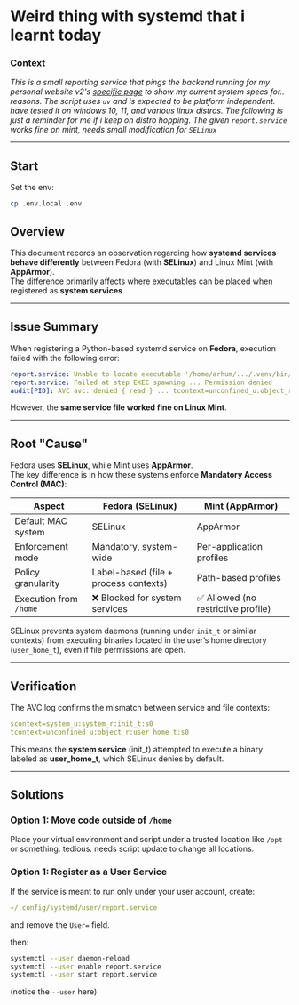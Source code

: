 # Weird thing with systemd that i learnt today

### Context

*This is a small reporting service that pings the backend running for my personal website v2's [specific page](https://nsfw.arhm.dev/goodstuff) to show my current system specs for.. reasons. The script uses `uv` and is expected to be platform independent. have tested it on windows 10, 11, and various linux distros. The following is just a reminder for me if i keep on distro hopping. The given `report.service` works fine on mint, needs small modification for `SELinux`*

---

## Start

Set the env:

```bash
cp .env.local .env
```

## Overview

This document records an observation regarding how **systemd services behave differently** between Fedora (with **SELinux**) and Linux Mint (with **AppArmor**).  
The difference primarily affects where executables can be placed when registered as **system services**.

---

## Issue Summary

When registering a Python-based systemd service on **Fedora**, execution failed with the following error:

```yaml
report.service: Unable to locate executable '/home/arhum/.../.venv/bin/python': Permission denied
report.service: Failed at step EXEC spawning ... Permission denied
audit[PID]: AVC avc: denied { read } ... tcontext=unconfined_u:object_r:user_home_t:s0 tclass=lnk_file permissive=0
```



However, the **same service file worked fine on Linux Mint**.

---

## Root "Cause"

Fedora uses **SELinux**, while Mint uses **AppArmor**.  
The key difference is in how these systems enforce **Mandatory Access Control (MAC)**:

| Aspect | Fedora (SELinux) | Mint (AppArmor) |
|--------|-------------------|----------------|
| Default MAC system | SELinux | AppArmor |
| Enforcement mode | Mandatory, system-wide | Per-application profiles |
| Policy granularity | Label-based (file + process contexts) | Path-based profiles |
| Execution from `/home` | ❌ Blocked for system services | ✅ Allowed (no restrictive profile) |

SELinux prevents system daemons (running under `init_t` or similar contexts) from executing binaries located in the user’s home directory (`user_home_t`), even if file permissions are open.

---

## Verification

The AVC log confirms the mismatch between service and file contexts:

```yaml
scontext=system_u:system_r:init_t:s0
tcontext=unconfined_u:object_r:user_home_t:s0
```


This means the **system service** (init_t) attempted to execute a binary labeled as **user_home_t**, which SELinux denies by default.

---

## Solutions

### Option 1: Move code outside of `/home`
Place your virtual environment and script under a trusted location like `/opt` or something. tedious. needs script update to change all locations.


### Option 1: Register as a User Service

If the service is meant to run only under your user account, create:

```yaml
~/.config/systemd/user/report.service
```

and remove the `User=` field.

then:
```bash
systemctl --user daemon-reload
systemctl --user enable report.service
systemctl --user start report.service
```
(notice the `--user` here)

